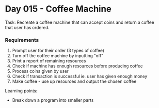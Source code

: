 # Day 015 - Coffee Machine

Task: Recreate a coffee machine that can accept coins and return a coffee that user has ordered.

### Requirements
1. Prompt user for their order (3 types of coffee)
2. Turn off the coffee machine by inputting "off"
3. Print a report of remaining resources
4. Check if machine has enough resources before producing coffee
5. Process coins given by user
6. Check if transaction is successful ie. user has given enough money
7. Make coffee - use up resources and output the chosen coffee

Learning points:
- Break down a program into smaller parts